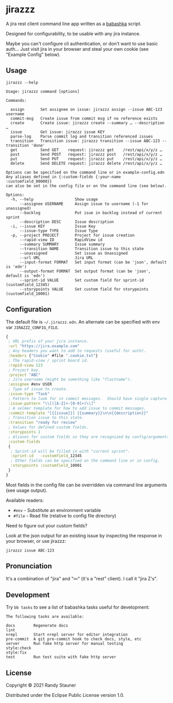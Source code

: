 # jirazzz

A jira rest client command line app written as a [babashka][babashka] script.

Designed for configurability, to be usable with any jira instance.

Maybe you can't configure cli authentication, or don't want to use basic auth...
Just visit jira in your browser and steal
your own cookie (see "Example Config" below).


## Usage

    jirazzz --help

<!-- { jirazzz help -->

    Usage: jirazzz command [options]

    Commands:

      assign       Set assignee on issue: jirazzz assign --issue ABC-123 username
      commit-msg   Create issue from commit msg if no reference exists
      create       Create issue: jirazzz create --summary … --description …
      issue        Get issue: jirazzz issue KEY
      parse-log    Parse commit log and transition referenced issues
      transition   Transition issue: jirazzz transition --issue ABC-123 --transition 'done'
      get          Send GET    request: jirazzz get    /rest/api/x/y/z …
      post         Send POST   request: jirazzz post   /rest/api/x/y/z …
      put          Send PUT    request: jirazzz put    /rest/api/x/y/z …
      delete       Send DELETE request: jirazzz delete /rest/api/x/y/z …

    Options can be specified on the command line or in example-config.edn
    Any aliases defined in {:custom-fields {:your-name :customfield_00000}}
    can also be set in the config file or on the command line (see below).

    Options:
      -h, --help                  Show usage
          --assignee USERNAME     Assign issue to username (-1 for unassigned)
          --backlog               Put isue in backlog instead of current sprint
          --description DESC      Issue description
      -i, --issue KEY             Issue Key
          --issue-type TYPE       Issue Type
      -p, --project PROJECT       Project for issue creation
          --rapid-view ID         RapidView id
          --summary SUMMARY       Issue summary
          --transition NAME       Transition issue to this state
          --unassigned            Set issue as Unassigned
          --url URL               Jira URL
          --input-format FORMAT   Set input format (can be 'json', default is 'edn')
          --output-format FORMAT  Set output format (can be 'json', default is 'edn')
          --sprint-id VALUE       Set custom field for sprint-id (customfield_12345)
          --storypoints VALUE     Set custom field for storypoints (customfield_10001)


<!-- jirazzz help } -->


## Configuration

The default file is `~/.jirazzz.edn`.
An alternate can be specified with env var `JIRAZZZ_CONFIG_FILE`.

<!-- { jirazzz example-config -->

```clojure
{
 ; URL prefix of your jira instance.
 :url "https://jira.example.com"
 ; Any headers you want to add to requests (useful for auth).
 :headers {"Cookie" #file ".cookie.txt"}
 ; The rapid-view / sprint board id.
 :rapid-view 123
 ; Project key.
 :project "ABC"
 ; Jira username (might be something like "flastname").
 :assignee #env USER
 ; Type of issue to create.
 :issue-type "Task"
 ; Pattern to look for in commit messages.  Should have single capture group.
 :issue-pattern "\\[([A-Z]+-[0-9]+)\\]"
 ; A selmer template for how to add issue to commit messages.
 :commit-template "[{{issue}}] {{summary}}\n\n{{description}}"
 ; Transition issue to this state.
 :transition "ready for review"
 ; Values for defined custom fields.
 :storypoints 1
 ; Aliases for custom fields so they are recognized by config/arguments.
 :custom-fields
 {
  ; Sprint-id will be filled in with "current sprint".
  :sprint-id   :customfield_12345
  ; Other fields can be specified on the command line or in config.
  :storypoints :customfield_10001
 }
}
```

<!-- jirazzz example-config } -->

Most fields in the config file can be overridden via command line arguments
(see usage output).

Available readers:
- `#env` - Substitute an environment variable
- `#file` - Read file (relative to config file directory)

Need to figure out your custom fields?

Look at the json output for an existing issue
by inspecting the response in your browser, or use jirazzz:

    jirazzz issue ABC-123


## Pronunciation

It's a combination of "jira" and "💤" (it's a "rest" client).
I call it "jira Z's".

## Development

Try `bb tasks` to see a list of babashka tasks useful for development:

<!-- { jirazzz bb tasks -->

    The following tasks are available:

    docs        Regenerate docs
    lint
    nrepl       Start nrepl server for editor integration
    pre-commit  A git pre-commit hook to check docs, style, etc
    server      Run fake http server for manual testing
    style:check
    style:fix
    test        Run test suite with fake http server


<!-- jirazzz bb tasks } -->



## License

Copyright © 2021 Randy Stauner

Distributed under the Eclipse Public License version 1.0.


[babashka]: https://babashka.org
